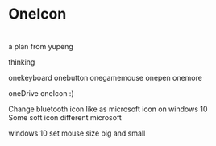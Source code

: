 # OneIcon

#

a plan from yupeng </br>


thinking

onekeyboard onebutton onegamemouse onepen onemore </br>

oneDrive oneIcon :)  </br>

Change bluetooth icon like as microsoft icon on windows 10 </br>
Some soft icon different microsoft </br>

windows 10 set mouse size big and small </br>
